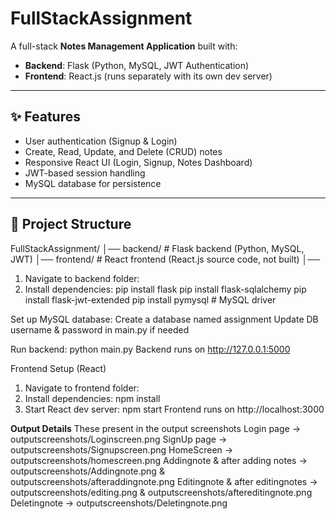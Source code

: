 # FullStackAssignment

A full-stack **Notes Management Application** built with:  
- **Backend**: Flask (Python, MySQL, JWT Authentication)  
- **Frontend**: React.js (runs separately with its own dev server)  

---

## ✨ Features
- User authentication (Signup & Login)  
- Create, Read, Update, and Delete (CRUD) notes  
- Responsive React UI (Login, Signup, Notes Dashboard)  
- JWT-based session handling  
- MySQL database for persistence  

---

## 📂 Project Structure
FullStackAssignment/
│── backend/ # Flask backend (Python, MySQL, JWT)
│── frontend/ # React frontend (React.js source code, not built)
│── 

1. Navigate to backend folder:
2. Install dependencies:
pip install flask
pip install flask-sqlalchemy
pip install flask-jwt-extended
pip install pymysql   # MySQL driver

Set up MySQL database:
Create a database named assignment
Update DB username & password in main.py if needed

Run backend:
python main.py
Backend runs on http://127.0.0.1:5000

Frontend Setup (React)
1. Navigate to frontend folder:
2. Install dependencies: npm install
3. Start React dev server:
npm start
Frontend runs on http://localhost:3000

**Output Details**
These present in the output screenshots
Login page -> outputscreenshots/Loginscreen.png
SignUp page -> outputscreenshots/Signupscreen.png
HomeScreen -> outputscreenshots/homescreen.png
Addingnote & after adding notes -> outputscreenshots/Addingnote.png & outputscreenshots/afteraddingnote.png
Editingnote & after editingnotes -> outputscreenshots/editing.png & outputscreenshots/aftereditingnote.png
Deletingnote -> outputscreenshots/Deletingnote.png
